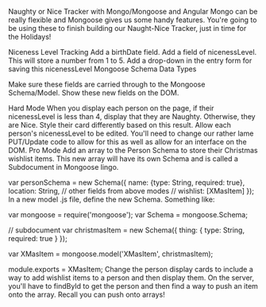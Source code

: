 Naughty or Nice Tracker with Mongo/Mongoose and Angular
Mongo can be really flexible and Mongoose gives us some handy features. You're going to be using these to finish building our Naught-Nice Tracker, just in time for the Holidays!

Niceness Level Tracking
Add a birthDate field.
Add a field of nicenessLevel. This will store a number from 1 to 5.
Add a drop-down in the entry form for saving this nicenessLevel
Mongoose Schema Data Types

Make sure these fields are carried through to the Mongoose Schema/Model. Show these new fields on the DOM.

Hard Mode
When you display each person on the page, if their nicenessLevel is less than 4, display that they are Naughty. Otherwise, they are Nice. Style their card differently based on this result.
Allow each person's nicenessLevel to be edited. You'll need to change our rather lame PUT/Update code to allow for this as well as allow for an interface on the DOM.
Pro Mode
Add an array to the Person Schema to store their Christmas wishlist items. This new array will have its own Schema and is called a Subdocument in Mongoose lingo.

var personSchema = new Schema({
    name: {type: String, required: true},
    location: String,
    // other fields from above modes //
    wishlist: [XMasItem]
});
In a new model .js file, define the new Schema. Something like:

var mongoose = require('mongoose');
var Schema = mongoose.Schema;

// subdocument
var christmasItem = new Schema({
  thing: { type: String, required: true }
});

var XMasItem = mongoose.model('XMasItem', christmasItem);

module.exports = XMasItem;
Change the person display cards to include a way to add wishlist items to a person and then display them. On the server, you'll have to findById to get the person and then find a way to push an item onto the array. Recall you can push onto arrays!
